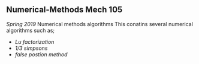## Numerical-Methods Mech 105
_Spring 2019_
Numerical methods algorithms 
This conatins several numerical algorithms
such as;
- _Lu factorization_
- _1/3 simpsons_
- _false postion method_
